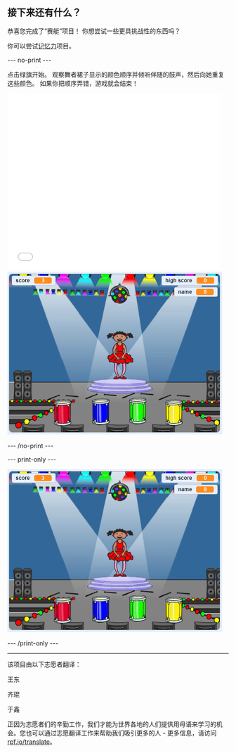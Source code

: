 ## 接下来还有什么？

恭喜您完成了“赛艇”项目！ 你想尝试一些更具挑战性的东西吗？

你可以尝试[记忆力](https://projects.raspberrypi.org/zh-CN/projects/memory?utm_source=pathway&utm_medium=whatnext&utm_campaign=projects)项目。

--- no-print ---

点击绿旗开始。 观察舞者裙子显示的颜色顺序并倾听伴随的鼓声，然后向她重复这些颜色。 如果你把顺序弄错，游戏就会结束！

<div class="scratch-preview">
  <iframe allowtransparency="true" width="485" height="402" src="//scratch.mit.edu/projects/embed/284452634/?autostart=false" frameborder="0" allowfullscreen scrolling="no" mark="crwd-mark"></iframe> <img src="images/memory-screenshot.png" />
</div>

--- /no-print ---

--- print-only ---

![已完成游戏的截图](images/memory-screenshot.png)

--- /print-only ---


***
该项目由以下志愿者翻译：

王东

齐琨

于鑫

正因为志愿者们的辛勤工作，我们才能为世界各地的人们提供用母语来学习的机会。您也可以通过志愿翻译工作来帮助我们吸引更多的人 - 更多信息，请访问[rpf.io/translate](https://rpf.io/translate)。
